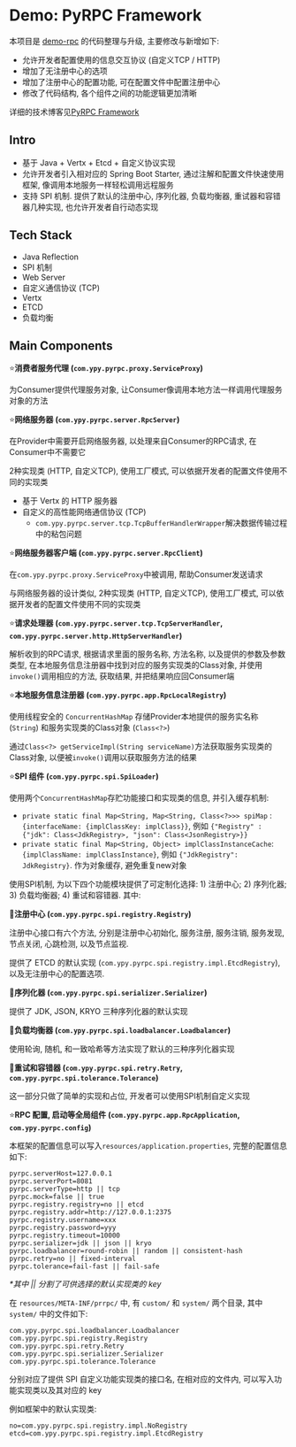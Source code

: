 # Demo: PyRPC Framework

本项目是 [demo-rpc](https://github.com/PerryYao-GitHub/demo-rpc) 的代码整理与升级, 主要修改与新增如下:

- 允许开发者配置使用的信息交互协议 (自定义TCP / HTTP)
- 增加了无注册中心的选项
- 增加了注册中心的配置功能, 可在配置文件中配置注册中心
- 修改了代码结构, 各个组件之间的功能逻辑更加清晰

详细的技术博客见[PyRPC Framework](https://perryyao-github.github.io/2025/02/01/tech/rpc/)

## Intro

- 基于 Java + Vertx + Etcd + 自定义协议实现
- 允许开发者引入相对应的 Spring Boot Starter, 通过注解和配置文件快速使用框架, 像调用本地服务一样轻松调用远程服务
- 支持 SPI 机制. 提供了默认的注册中心, 序列化器, 负载均衡器, 重试器和容错器几种实现, 也允许开发者自行动态实现

## Tech Stack

- Java Reflection
- SPI 机制
- Web Server
- 自定义通信协议 (TCP)
- Vertx
- ETCD
- 负载均衡

## Main Components

:star:**消费者服务代理 (`com.ypy.pyrpc.proxy.ServiceProxy`)**

为Consumer提供代理服务对象, 让Consumer像调用本地方法一样调用代理服务对象的方法

:star:**网络服务器 (`com.ypy.pyrpc.server.RpcServer`)** 

在Provider中需要开启网络服务器, 以处理来自Consumer的RPC请求, 在Consumer中不需要它

2种实现类 (HTTP, 自定义TCP), 使用工厂模式, 可以依据开发者的配置文件使用不同的实现类

- 基于 Vertx 的 HTTP 服务器
- 自定义的高性能网络通信协议 (TCP)
  - `com.ypy.pyrpc.server.tcp.TcpBufferHandlerWrapper`解决数据传输过程中的粘包问题

:star:**网络服务器客户端 (`com.ypy.pyrpc.server.RpcClient`)**

在`com.ypy.pyrpc.proxy.ServiceProxy`中被调用, 帮助Consumer发送请求

与网络服务器的设计类似, 2种实现类 (HTTP, 自定义TCP),  使用工厂模式, 可以依据开发者的配置文件使用不同的实现类

:star:**请求处理器 (`com.ypy.pyrpc.server.tcp.TcpServerHandler`, `com.ypy.pyrpc.server.http.HttpServerHandler`)**

解析收到的RPC请求, 根据请求里面的服务名称, 方法名称, 以及提供的参数及参数类型, 在本地服务信息注册器中找到对应的服务实现类的Class对象, 并使用`invoke()`调用相应的方法, 获取结果, 并把结果响应回Consumer端

:star:**本地服务信息注册器 (`com.ypy.pyrpc.app.RpcLocalRegistry`)**

使用线程安全的 `ConcurrentHashMap` 存储Provider本地提供的服务实名称 (`String`) 和服务实现类的Class对象 (`Class<?>`)

通过`Class<?> getServiceImpl(String serviceName)`方法获取服务实现类的Class对象, 以便被`invoke()`调用以获取服务方法的结果

:star:**SPI 组件 (`com.ypy.pyrpc.spi.SpiLoader`)**

使用两个`ConcurrentHashMap`存贮功能接口和实现类的信息, 并引入缓存机制:

- `private static final Map<String, Map<String, Class<?>>> spiMap` : `{interfaceName: {implClassKey: implClass}}`, 例如 `{"Registry" : {"jdk": Class<JdkRegistry>, "json": Class<JsonRegistry>}}`
- `private static final Map<String, Object> implClassInstanceCache`: `{implClassName: implClassInstance}`, 例如 `{"JdkRegistry": JdkRegistry}`. 作为对象缓存, 避免重复new对象

使用SPI机制, 为以下四个功能模块提供了可定制化选择: 1) 注册中心; 2) 序列化器; 3) 负载均衡器; 4) 重试和容错器. 其中:

:stars:**注册中心 (`com.ypy.pyrpc.spi.registry.Registry`)**

注册中心接口有六个方法, 分别是注册中心初始化, 服务注册, 服务注销, 服务发现, 节点关闭, 心跳检测, 以及节点监视. 

提供了 ETCD 的默认实现 (`com.ypy.pyrpc.spi.registry.impl.EtcdRegistry`), 以及无注册中心的配置选项. 

:stars:**序列化器 (`com.ypy.pyrpc.spi.serializer.Serializer`)**

提供了 JDK, JSON, KRYO 三种序列化器的默认实现

:stars:**负载均衡器 (`com.ypy.pyrpc.spi.loadbalancer.Loadbalancer`)**

使用轮询, 随机, 和一致哈希等方法实现了默认的三种序列化器实现

:stars:**重试和容错器 (`com.ypy.pyrpc.spi.retry.Retry`, `com.ypy.pyrpc.spi.tolerance.Tolerance`)**

这一部分只做了简单的实现和占位, 开发者可以使用SPI机制自定义实现

:star:**RPC 配置, 启动等全局组件 (`com.ypy.pyrpc.app.RpcApplication`, `com.ypy.pyrpc.config`)**

本框架的配置信息可以写入`resources/application.properties`, 完整的配置信息如下:

```
pyrpc.serverHost=127.0.0.1
pyrpc.serverPort=8081
pyrpc.serverType=http || tcp
pyrpc.mock=false || true
pyrpc.registry.registry=no || etcd
pyrpc.registry.addr=http://127.0.0.1:2375
pyrpc.registry.username=xxx
pyrpc.registry.password=yyy
pyrpc.registry.timeout=10000
pyrpc.serializer=jdk || json || kryo
pyrpc.loadbalancer=round-robin || random || consistent-hash
pyrpc.retry=no || fixed-interval
pyrpc.tolerance=fail-fast || fail-safe
```

*\*其中 || 分割了可供选择的默认实现类的 key*

在 `resources/META-INF/prrpc/` 中, 有 `custom/` 和 `system/` 两个目录, 其中 `system/` 中的文件如下:

```
com.ypy.pyrpc.spi.loadbalancer.Loadbalancer
com.ypy.pyrpc.spi.registry.Registry
com.ypy.pyrpc.spi.retry.Retry
com.ypy.pyrpc.spi.serializer.Serializer
com.ypy.pyrpc.spi.tolerance.Tolerance
```

分别对应了提供 SPI 自定义功能实现类的接口名, 在相对应的文件内, 可以写入功能实现类以及其对应的 key

例如框架中的默认实现类:

```
no=com.ypy.pyrpc.spi.registry.impl.NoRegistry
etcd=com.ypy.pyrpc.spi.registry.impl.EtcdRegistry
```

